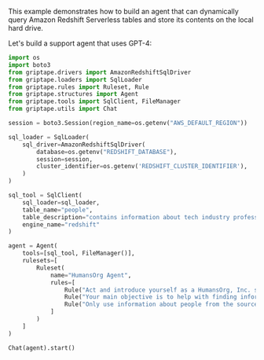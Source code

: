 This example demonstrates how to build an agent that can dynamically query Amazon Redshift Serverless tables and store its contents on the local hard drive.

Let's build a support agent that uses GPT-4:

```python
import os
import boto3
from griptape.drivers import AmazonRedshiftSqlDriver
from griptape.loaders import SqlLoader
from griptape.rules import Ruleset, Rule
from griptape.structures import Agent
from griptape.tools import SqlClient, FileManager
from griptape.utils import Chat

session = boto3.Session(region_name=os.getenv("AWS_DEFAULT_REGION"))

sql_loader = SqlLoader(
    sql_driver=AmazonRedshiftSqlDriver(
        database=os.getenv("REDSHIFT_DATABASE"),
        session=session,
        cluster_identifier=os.getenv('REDSHIFT_CLUSTER_IDENTIFIER'),
    )
)

sql_tool = SqlClient(
    sql_loader=sql_loader,
    table_name="people",
    table_description="contains information about tech industry professionals",
    engine_name="redshift"
)

agent = Agent(
    tools=[sql_tool, FileManager()],
    rulesets=[
        Ruleset(
            name="HumansOrg Agent",
            rules=[
                Rule("Act and introduce yourself as a HumansOrg, Inc. support agent"),
                Rule("Your main objective is to help with finding information about people"),
                Rule("Only use information about people from the sources available to you")
            ]
        )
    ]
)

Chat(agent).start()
```
